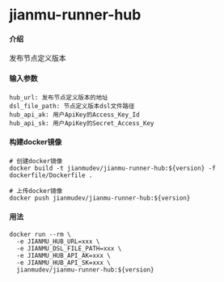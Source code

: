 # jianmu-runner-hub

#### 介绍
发布节点定义版本

#### 输入参数
```
hub_url: 发布节点定义版本的地址
dsl_file_path: 节点定义版本dsl文件路径
hub_api_ak: 用户ApiKey的Access_Key_Id
hub_api_sk: 用户ApiKey的Secret_Access_Key
```

#### 构建docker镜像
```
# 创建docker镜像
docker build -t jianmudev/jianmu-runner-hub:${version} -f dockerfile/Dockerfile .

# 上传docker镜像
docker push jianmudev/jianmu-runner-hub:${version}
```

#### 用法
```
docker run --rm \
  -e JIANMU_HUB_URL=xxx \
  -e JIANMU_DSL_FILE_PATH=xxx \
  -e JIANMU_HUB_API_AK=xxx \
  -e JIANMU_HUB_API_SK=xxx \
  jianmudev/jianmu-runner-hub:${version} 
```
